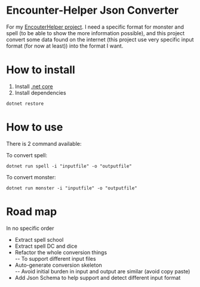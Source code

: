 # Encounter-Helper Json Converter

For my [EncouterHelper project](https://github.com/PrincessMadMath/EncountersHelper). 
I need a specific format for monster and spell (to be able to show the more information possible),
and this project convert some data found on the internet (this project use very specific input 
format (for now at least)) into the format I want.


# How to install

1. Install [.net core](https://www.microsoft.com/net/core#windowsvs2015)
2. Install dependencies 
```
dotnet restore
```

# How to use

There is 2 command available:

To convert spell:
```
dotnet run spell -i "inputfile" -o "outputfile"
```

To convert monster:
```
dotnet run monster -i "inputfile" -o "outputfile"
```

# Road map

In no specific order

* Extract spell school
* Extract spell DC and dice
* Refactor the whole conversion things  
-- To support different input files
* Auto-generate conversion skeleton  
-- Avoid initial burden in input and output are similar (avoid copy paste)
* Add Json Schema to help support and detect different input format